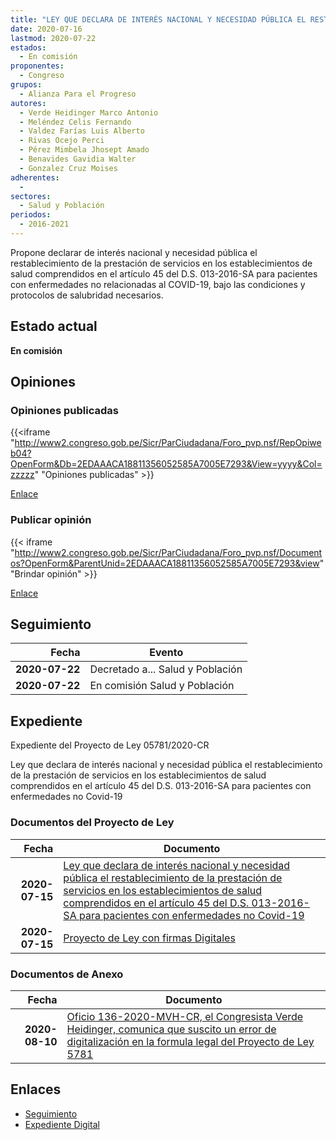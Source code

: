 ```yaml
---
title: "LEY QUE DECLARA DE INTERÉS NACIONAL Y NECESIDAD PÚBLICA EL RESTABLECIMIENTO DE LA PRESTACIÓN DE SERVICIOS EN LOS ESTABLECIMIENTOS DE SALUD COMPRENDIDOS EN EL ARTÍCULO 45 DEL D.S. 013-2016-SA PARA PACIENTES CON ENFERMEDADES NO COVID-19"
date: 2020-07-16
lastmod: 2020-07-22
estados: 
  - En comisión
proponentes: 
  - Congreso
grupos: 
  - Alianza Para el Progreso
autores: 
  - Verde Heidinger Marco Antonio
  - Meléndez Celis Fernando
  - Valdez Farías Luis Alberto
  - Rivas Ocejo Perci
  - Pérez Mimbela Jhosept Amado
  - Benavides Gavidia Walter
  - Gonzalez Cruz Moises
adherentes: 
  - 
sectores: 
  - Salud y Población
periodos: 
  - 2016-2021
---
```


Propone declarar de interés nacional y necesidad pública el restablecimiento de la prestación de servicios en los establecimientos de salud comprendidos en el artículo 45 del D.S. 013-2016-SA para pacientes con enfermedades no relacionadas al COVID-19, bajo las condiciones y protocolos de salubridad necesarios.


## Estado actual

**En comisión**

## Opiniones

### Opiniones publicadas

{{<iframe "http://www2.congreso.gob.pe/Sicr/ParCiudadana/Foro_pvp.nsf/RepOpiweb04?OpenForm&Db=2EDAAACA18811356052585A7005E7293&View=yyyy&Col=zzzzz" "Opiniones publicadas" >}}

[Enlace](http://www2.congreso.gob.pe/Sicr/ParCiudadana/Foro_pvp.nsf/RepOpiweb04?OpenForm&Db=2EDAAACA18811356052585A7005E7293&View=yyyy&Col=zzzzz)
### Publicar opinión

{{< iframe "http://www2.congreso.gob.pe/Sicr/ParCiudadana/Foro_pvp.nsf/Documentos?OpenForm&ParentUnid=2EDAAACA18811356052585A7005E7293&view" "Brindar opinión" >}}

[Enlace](http://www2.congreso.gob.pe/Sicr/ParCiudadana/Foro_pvp.nsf/Documentos?OpenForm&ParentUnid=2EDAAACA18811356052585A7005E7293&view)

## Seguimiento

| Fecha | Evento |
|------:|--------|
| **2020-07-22** | Decretado a... Salud y Población|
| **2020-07-22** | En comisión Salud y Población|


## Expediente

Expediente del Proyecto de Ley 05781/2020-CR

Ley que declara de interés nacional y necesidad pública el restablecimiento de la prestación de servicios en los establecimientos de salud comprendidos en el artículo 45 del D.S. 013-2016-SA para pacientes con enfermedades no Covid-19


### Documentos del Proyecto de Ley

| Fecha | Documento |
|------:|--------|
| **2020-07-15** | [Ley que declara de interés nacional y necesidad pública el restablecimiento de la prestación de servicios en los establecimientos de salud comprendidos en el artículo 45 del D.S. 013-2016-SA para pacientes con enfermedades no Covid-19](http://www.leyes.congreso.gob.pe/Documentos/2016_2021/Proyectos_de_Ley_y_de_Resoluciones_Legislativas/PL05781-20200716.pdf) |
| **2020-07-15** | [Proyecto de Ley con firmas Digitales](http://www.leyes.congreso.gob.pe/Documentos/2016_2021/Proyectos_de_Ley_y_de_Resoluciones_Legislativas/Proyectos_Firmas_digitales/PL05781.pdf) |

### Documentos de Anexo

| Fecha | Documento |
|------:|--------|
| **2020-08-10** | [Oficio 136-2020-MVH-CR, el Congresista Verde Heidinger, comunica que suscito un error de digitalización en la formula legal del Proyecto de Ley 5781](http://www.leyes.congreso.gob.pe/Documentos/2016_2021/Oficios/Congresistas/OFICiO-136-2020-MVH-CR.pdf) |

## Enlaces 

- [Seguimiento](http://www2.congreso.gob.pe/Sicr/TraDocEstProc/CLProLey2016.nsf/f7fff46988ca05b1052578e100829cc7/73440cec674c5a77052585a700759f43?OpenDocument)
- [Expediente Digital](http://www2.congreso.gob.pe/Sicr/TraDocEstProc/CLProLey2016.nsf/f7fff46988ca05b1052578e100829cc7/73440cec674c5a77052585a700759f43?OpenDocument&Click=05257FB7005EB655.eb71d0cf91d8294e05256cdf006b5706/$Body/0.1C6C)
